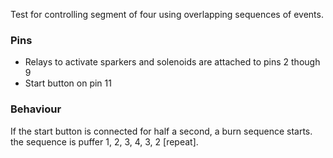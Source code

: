 Test for controlling segment of four using overlapping sequences of events.

### Pins

* Relays to activate sparkers and solenoids are attached to pins 2 though 9
* Start button on pin 11

### Behaviour

If the start button is connected for half a second, a burn sequence starts.  the sequence is puffer 1, 2, 3, 4, 3, 2 [repeat].


